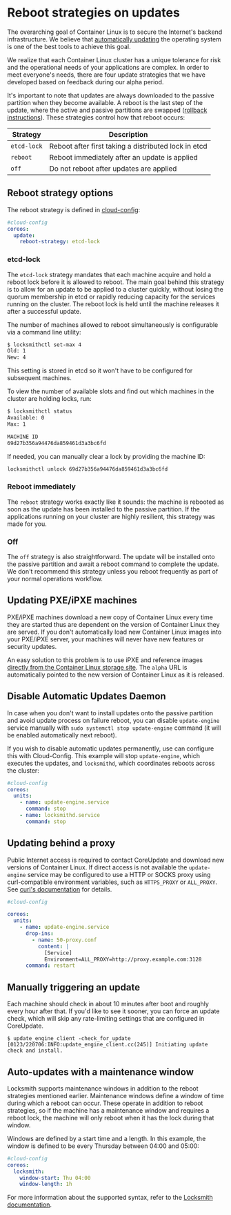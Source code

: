 # Reboot strategies on updates

The overarching goal of Container Linux is to secure the Internet's backend infrastructure. We believe that [automatically updating](https://coreos.com/using-coreos/updates/) the operating system is one of the best tools to achieve this goal.

We realize that each Container Linux cluster has a unique tolerance for risk and the operational needs of your applications are complex. In order to meet everyone's needs, there are four update strategies that we have developed based on feedback during our alpha period.

It's important to note that updates are always downloaded to the passive partition when they become available. A reboot is the last step of the update, where the active and passive partitions are swapped ([rollback instructions][rollback]). These strategies control how that reboot occurs:

| Strategy      | Description                                                         |
|---------------|---------------------------------------------------------------------|
| `etcd-lock`   | Reboot after first taking a distributed lock in etcd                |
| `reboot`      | Reboot immediately after an update is applied                       |
| `off`         | Do not reboot after updates are applied                             |

## Reboot strategy options

The reboot strategy is defined in [cloud-config](https://github.com/coreos/coreos-cloudinit/blob/master/Documentation/cloud-config.md#update):

```yaml
#cloud-config
coreos:
  update:
    reboot-strategy: etcd-lock
```

### etcd-lock

The `etcd-lock` strategy mandates that each machine acquire and hold a reboot lock before it is allowed to reboot. The main goal behind this strategy is to allow for an update to be applied to a cluster quickly, without losing the quorum membership in etcd or rapidly reducing capacity for the services running on the cluster. The reboot lock is held until the machine releases it after a successful update.

The number of machines allowed to reboot simultaneously is configurable via a command line utility:

```sh
$ locksmithctl set-max 4
Old: 1
New: 4
```

This setting is stored in etcd so it won't have to be configured for subsequent machines.

To view the number of available slots and find out which machines in the cluster are holding locks, run:

```sh
$ locksmithctl status
Available: 0
Max: 1

MACHINE ID
69d27b356a94476da859461d3a3bc6fd
```

If needed, you can manually clear a lock by providing the machine ID:

```sh
locksmithctl unlock 69d27b356a94476da859461d3a3bc6fd
```

### Reboot immediately

The `reboot` strategy works exactly like it sounds: the machine is rebooted as soon as the update has been installed to the passive partition. If the applications running on your cluster are highly resilient, this strategy was made for you.

### Off

The `off` strategy is also straightforward. The update will be installed onto the passive partition and await a reboot command to complete the update. We don't recommend this strategy unless you reboot frequently as part of your normal operations workflow.

## Updating PXE/iPXE machines

PXE/iPXE machines download a new copy of Container Linux every time they are started thus are dependent on the version of Container Linux they are served. If you don't automatically load new Container Linux images into your PXE/iPXE server, your machines will never have new features or security updates.

An easy solution to this problem is to use iPXE and reference images [directly from the Container Linux storage site](booting-with-ipxe.md#setting-up-ipxe-boot-script). The `alpha` URL is automatically pointed to the new version of Container Linux as it is released.

## Disable Automatic Updates Daemon

In case when you don't want to install updates onto the passive partition and avoid update process on failure reboot, you can disable `update-engine` service manually with `sudo systemctl stop update-engine` command (it will be enabled automatically next reboot).

If you wish to disable automatic updates permanently, use can configure this with Cloud-Config. This example will stop `update-engine`, which executes the updates, and `locksmithd`, which coordinates reboots across the cluster:

```yaml
#cloud-config
coreos:
  units:
    - name: update-engine.service
      command: stop
    - name: locksmithd.service
      command: stop
```

## Updating behind a proxy

Public Internet access is required to contact CoreUpdate and download new versions of Container Linux. If direct access is not available the `update-engine` service may be configured to use a HTTP or SOCKS proxy using curl-compatible environment variables, such as `HTTPS_PROXY` or `ALL_PROXY`.
See [curl's documentation](http://curl.haxx.se/docs/manpage.html#ALLPROXY) for details.

```yaml
#cloud-config

coreos:
  units:
    - name: update-engine.service
      drop-ins:
        - name: 50-proxy.conf
          content: |
            [Service]
            Environment=ALL_PROXY=http://proxy.example.com:3128
      command: restart
```

## Manually triggering an update

Each machine should check in about 10 minutes after boot and roughly every hour after that. If you'd like to see it sooner, you can force an update check, which will skip any rate-limiting settings that are configured in CoreUpdate.

```
$ update_engine_client -check_for_update
[0123/220706:INFO:update_engine_client.cc(245)] Initiating update check and install.
```

## Auto-updates with a maintenance window

Locksmith supports maintenance windows in addition to the reboot strategies mentioned earlier. Maintenance windows define a window of time during which a reboot can occur. These operate in addition to reboot strategies, so if the machine has a maintenance window and requires a reboot lock, the machine will only reboot when it has the lock during that window.

Windows are defined by a start time and a length. In this example, the window is defined to be every Thursday between 04:00 and 05:00:

```yaml
#cloud-config
coreos:
  locksmith:
    window-start: Thu 04:00
    window-length: 1h
```

For more information about the supported syntax, refer to the [Locksmith documentation][reboot-windows].

[rollback]: manual-rollbacks.md
[reboot-windows]: https://github.com/coreos/locksmith#reboot-windows

